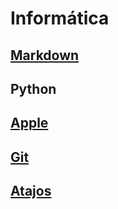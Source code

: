 # Informática

## [Markdown](markdown.md)

## Python

## [Apple](apple/)

## [Git](git.md)

## [Atajos](atajos.md)

